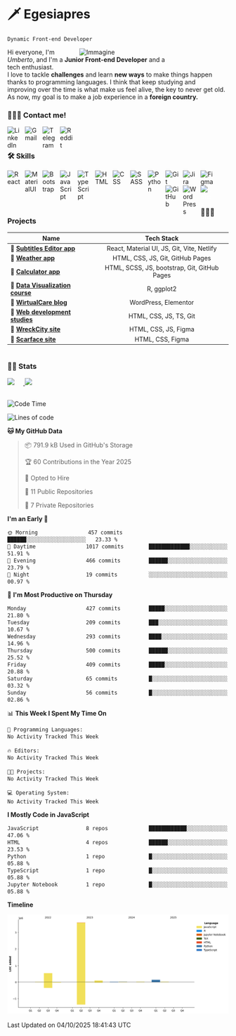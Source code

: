 # 🗡️ Egesiapres

`Dynamic Front-end Developer`

<img src="https://cdn.dribbble.com/users/1201592/screenshots/9078494/media/422a760a51cef7de2fa3db9daf697853.gif" alt="Immagine" width="340px" align="right" />

Hi everyone, I'm _Umberto_, and I'm a **Junior Front-end Developer** and a<br>tech enthusiast.<br> I love to tackle **challenges** and learn **new ways** to make things happen<br>thanks to programming languages. I think that keep studying and<br>improving over the time is what make us feel alive, the key to never get old.<br>As now, my goal is to make a job experience in a **foreign country.**

<!-- cosa sto facendo ora -->

<!-- If you like my profile, don't forget to hit the ⭐️ button -->

### 💁🏼‍♂️ Contact me!

<a href="https://www.linkedin.com/in/umberto-pasinetti/?locale=en_US" target="_blank"><img align='left' alt='LinkedIn' width='30px' src="https://cdn.jsdelivr.net/gh/devicons/devicon/icons/linkedin/linkedin-original.svg" style='padding-right: 10px;'/></a>
<a href="https://mail.google.com/mail/u/0/?fs=1&tf=cm&source=mailto&to=pasinetti96@gmail.com" target="_blank"><img align='left' alt='Gmail' width='30px' src="https://img.icons8.com/color/96/gmail-new.png" style='margin-right: 10px'/></a>
<a href="https://telegram.me/Egesiapres" target="_blank"><img align='left' alt='Telegram' width='30px' src="https://img.icons8.com/color/96/telegram-app--v1.png" style='margin-right: 10px'/></a>
<a href="https://www.reddit.com/user/Egesiapres" target="_blank"><img align='left' alt='Reddit' width='30px' src="https://img.icons8.com/external-tal-revivo-color-tal-revivo/96/external-reddit-gives-you-the-best-of-the-internet-in-one-place-logo-color-tal-revivo.png" style='margin-right: 10px'/></a>
<br />

#

### 🛠️ Skills

<img align="left" alt="React" width="30px" style="padding-right:10px;" src="https://cdn.jsdelivr.net/gh/devicons/devicon/icons/react/react-original.svg" />
<img align="left" alt="MaterialUI" width="30px" style="padding-right:10px;" src="https://cdn.jsdelivr.net/gh/devicons/devicon/icons/materialui/materialui-plain.svg" />
<img align="left" alt="Bootstrap" width="30px" style="padding-right:10px;" src="https://cdn.jsdelivr.net/gh/devicons/devicon/icons/bootstrap/bootstrap-original.svg" />
<img align="left" alt="JavaScript" width="30px" style="padding-right:10px;" src="https://cdn.jsdelivr.net/gh/devicons/devicon/icons/javascript/javascript-plain.svg" />
<img align="left" alt="TypeScript" width="30px" style="padding-right:10px;" src="https://cdn.jsdelivr.net/gh/devicons/devicon/icons/typescript/typescript-plain.svg" />
<img align="left" alt="HTML" width="30px" style="padding-right:10px;" src="https://cdn.jsdelivr.net/gh/devicons/devicon/icons/html5/html5-plain.svg" />
<img align="left" alt="CSS" width="30px" style="padding-right:10px;" src="https://cdn.jsdelivr.net/gh/devicons/devicon/icons/css3/css3-plain.svg" />
<img align="left" alt="SASS" width="30px" style="padding-right:10px;" src="https://cdn.jsdelivr.net/gh/devicons/devicon/icons/sass/sass-original.svg" />
<img align="left" alt="Python" width="30px" style="padding-right:10px;" src="https://cdn.jsdelivr.net/gh/devicons/devicon/icons/python/python-original.svg" />
<img align="left" alt="Git" width="30px" style="padding-right:10px;" src="https://cdn.jsdelivr.net/gh/devicons/devicon/icons/git/git-original.svg" />
<img align="left" alt="Jira" width="30px" style="padding-right:10px;" src="https://cdn.jsdelivr.net/gh/devicons/devicon/icons/jira/jira-original.svg" />
<img align="left" alt="Figma" width="30px" style="padding-right:10px;" src="https://cdn.jsdelivr.net/gh/devicons/devicon/icons/figma/figma-original.svg" />
<img align="left" alt="GitHub" width="30px" style="padding-right:10px;" src="https://cdn.jsdelivr.net/gh/devicons/devicon/icons/github/github-original.svg" />
<img align="left" alt="WordPress" width="30px" style="padding-right:10px;" src="https://cdn.jsdelivr.net/gh/devicons/devicon/icons/wordpress/wordpress-plain.svg" />
<img align="left" alt="LaTex" width="30px" style="padding-right:10px; color: #ffffff" src="https://cdn.jsdelivr.net/gh/devicons/devicon/icons/latex/latex-original.svg" />
<br />

#

### 👨🏼‍🏭 Projects

| Name                                                                          |                  Tech Stack                  |
| ----------------------------------------------------------------------------- | :------------------------------------------: |
| 🔗 [**Subtitles Editor app**](https://github.com/Egesiapres/subEditor-app)    |  React, Material UI, JS, Git, Vite, Netlify  |
| 🔗 [**Weather app**](https://github.com/Egesiapres/weather-app)               |       HTML, CSS, JS, Git, GitHub Pages       |
| 🔗 [**Calculator app**](https://github.com/Egesiapres/calculator-app)         | HTML, SCSS, JS, bootstrap, Git, GitHub Pages |
| 🔗 [**Data Visualization course**](https://github.com/Egesiapres/dataViz)     |                  R, ggplot2                  |
| 🔗 [**WirtualCare blog**](https://github.com/Egesiapres/wirtualCare-blog)     |             WordPress, Elementor             |
| 🔗 [**Web development studies**](https://github.com/Egesiapres/webDev-skills) |            HTML, CSS, JS, TS, Git            |
| 🔗 [**WreckCity site**](https://github.com/Egesiapres/wreckCity-site)         |             HTML, CSS, JS, Figma             |
| 🔗 [**Scarface site**](https://github.com/Egesiapres/scarface-site)           |               HTML, CSS, Figma               |

#

### 🕵🏼 Stats

<a href="https://github.com/Egesiapres">
  <img height="180px" src="https://github-readme-stats.vercel.app/api?username=Egesiapres&show_icons=true&theme=tokyonight" style="margin-right: 20px" />
</a>
<a href="https://github.com/Egesiapres">
  <img height="180px" src="https://github-readme-stats.vercel.app/api/top-langs/?username=Egesiapres&layout=compact&theme=tokyonight&langs_count=10&hide=r,php&card_width=375">
</a>
<br />
<br />

<!--START_SECTION:waka-->
![Code Time](http://img.shields.io/badge/Code%20Time-1%2C722%20hrs%2049%20mins-blue)

![Lines of code](https://img.shields.io/badge/From%20Hello%20World%20I%27ve%20Written-4.4%20million%20lines%20of%20code-blue)

**🐱 My GitHub Data** 

> 📦 791.9 kB Used in GitHub's Storage 
 > 
> 🏆 60 Contributions in the Year 2025
 > 
> 💼 Opted to Hire
 > 
> 📜 11 Public Repositories 
 > 
> 🔑 7 Private Repositories 
 > 
**I'm an Early 🐤** 

```text
🌞 Morning                457 commits         ██████░░░░░░░░░░░░░░░░░░░   23.33 % 
🌆 Daytime                1017 commits        █████████████░░░░░░░░░░░░   51.91 % 
🌃 Evening                466 commits         ██████░░░░░░░░░░░░░░░░░░░   23.79 % 
🌙 Night                  19 commits          ░░░░░░░░░░░░░░░░░░░░░░░░░   00.97 % 
```
📅 **I'm Most Productive on Thursday** 

```text
Monday                   427 commits         █████░░░░░░░░░░░░░░░░░░░░   21.80 % 
Tuesday                  209 commits         ███░░░░░░░░░░░░░░░░░░░░░░   10.67 % 
Wednesday                293 commits         ████░░░░░░░░░░░░░░░░░░░░░   14.96 % 
Thursday                 500 commits         ██████░░░░░░░░░░░░░░░░░░░   25.52 % 
Friday                   409 commits         █████░░░░░░░░░░░░░░░░░░░░   20.88 % 
Saturday                 65 commits          █░░░░░░░░░░░░░░░░░░░░░░░░   03.32 % 
Sunday                   56 commits          █░░░░░░░░░░░░░░░░░░░░░░░░   02.86 % 
```


📊 **This Week I Spent My Time On** 

```text
💬 Programming Languages: 
No Activity Tracked This Week

🔥 Editors: 
No Activity Tracked This Week

🐱‍💻 Projects: 
No Activity Tracked This Week

💻 Operating System: 
No Activity Tracked This Week
```

**I Mostly Code in JavaScript** 

```text
JavaScript               8 repos             ████████████░░░░░░░░░░░░░   47.06 % 
HTML                     4 repos             ██████░░░░░░░░░░░░░░░░░░░   23.53 % 
Python                   1 repo              █░░░░░░░░░░░░░░░░░░░░░░░░   05.88 % 
TypeScript               1 repo              █░░░░░░░░░░░░░░░░░░░░░░░░   05.88 % 
Jupyter Notebook         1 repo              █░░░░░░░░░░░░░░░░░░░░░░░░   05.88 % 
```



**Timeline**

![Lines of Code chart](https://raw.githubusercontent.com/Egesiapres/Egesiapres/master/assets/bar_graph.png)


 Last Updated on 04/10/2025 18:41:43 UTC
<!--END_SECTION:waka-->
